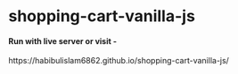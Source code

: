 # shopping-cart-vanilla-js
<h4>Run with live server or visit -</h4>
https://habibulislam6862.github.io/shopping-cart-vanilla-js/
